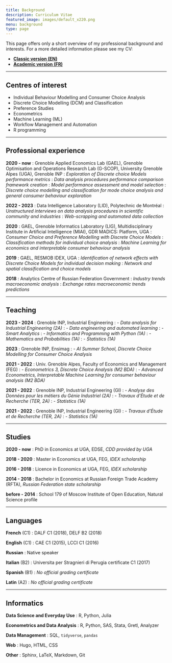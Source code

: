 ```yaml
---
title: Background
description: Curriculum Vitae
featured_image: images/default_x220.png
menu: background
type: page
---
```




<style>
table th:first-of-type {
    width: 25%;
}
table th:nth-of-type(2) {
    width: 75%;
}
</style>



This page offers only a short overview of my professional background and interests. 
For a more detailed information please see my CV:

- <B><A HREF="/docs/cv_classic.pdf">Classic version (EN)</A></B>
- <B><A HREF="/docs/cv_academique.pdf">Academic version (FR)</A></B>



---

## Centres of interest

* Individual Behaviour Modelling and Consumer Choice Analysis
* Discrete Choice Modelling (DCM) and Classification
* Preference Studies
* Econometrics
* Machine Learning (ML)
* Workflow Management and Automation
* R programming



---

## Professional experience

**2020 - now**
: Grenoble Applied Economics Lab (GAEL), Grenoble Optimisation and Operations Research Lab (G-SCOP), University Grenoble Alpes (UGA), Grenoble INP
: *Exploration of Discrete choice Models performance metrics*
: *Data analysis procedures performance comparison framework creation*
: *Model performance assessment and model selection*
: *Discrete choice modelling and classification for mode choice analysis and general consumer behaviour exploration*

**2022 - 2023**
: Data Intelligence Laboratory (LID), Polytechnic de Montréal
: *Unstructured interviews on data analysis procedures in scientific community and industries*
: *Web-scrapping and automated data collection*

**2020**
: GAEL, Grenoble Informatics Laboratory (LIG), Multidisciplinary Institute in Artificial Intelligence (MIAI), GDR MADICS: Platform, UGA
: *Consumer Choice and Preference Modelling with Discrete Choice Models*
: *Classification methods for individual choice analysis*
: *Machine Learning for economics and interpretable consumer behaviour analysis*

**2019**
: GAEL, RESMOB IDEX, UGA
: *Identification of network effects with Discrete Choice Models for individual decision making*
: *Network and spatial classification and choice models*

**2018**
: Analytics Centre of Russian Federation Government
: *Industry trends macroeconomic analysis*
: *Exchange rates macroeconomic trends predictions*



---

## Teaching

**2023 - 2024**
: Grenoble INP, Industrial Engineering
: - *Data analysis for Industrial Engineering (2A)*
: - *Data engineering and automated learning*
: - *Smart Analytics*
: - *Informatics and Programming with Python (1A)*
: - *Mathematics and Probabilities (1A)*
: - *Statistics (1A)*

**2023**
: Grenoble INP, Ensimag
: - *AI Summer School, Discrete Choice Modelling for Consumer Choice Analysis*

**2021 - 2022**
: Univ. Grenoble Alpes, Faculty of Economics and Management (FEG)
: - *Econometrics 3, Discrete Choice Analysis (M2 BDA)*
: - *Advanced Econometrics, Interpretable Machine Learning for consumer behaviour analysis (M2 BDA)*

**2021 - 2022**
: Grenoble INP, Industrial Engineering (GI)
: - *Analyse des Données pour les métiers du Génie Industriel (2A)*
: - *Travaux d'Étude et de Recherche (TER, 2A)*
: - *Statistics (1A)*

**2021 - 2022**
: Grenoble INP, Industrial Engineering (GI)
: - *Travaux d'Étude et de Recherche (TER, 2A)*
: - *Statistics (1A)*



---

## Studies

**2020 - now**
: PhD in Economics at UGA, EDSE, *CDD provided by UGA*

**2018 - 2020**
: Master in Economics at UGA, FEG, *IDEX scholarship*

**2016 - 2018**
: Licence in Economics at UGA, FEG, *IDEX scholarship*

**2014 - 2018**
: Bachelor in Economics at Russian Foreign Trade Academy (RFTA), *Russian Federation state scholarship*

**before - 2014**
: School 179 of Moscow Institute of Open Education, Natural Science profile



---

## Languages

**French** (C1)
: DALF C1 (2018), DELF B2 (2018)

**English** (C1)
: CAE C1 (2015), LCCI C1 (2016)

**Russian**
: Native speaker

**Italian** (B2)
: Universita per Stragnieri di Perugia certificate C1 (2017)

**Spanish** (B1)
: *No official grading certificate*

**Latin** (A2)
: *No official grading certificate*



---

## Informatics

**Data Science and Everyday Use**
: R, Python, Julia

**Econometrics and Data Analysis**
: R, Python, SAS, Stata, Gretl, Analyzer

**Data Management**
: SQL, `tidyverse`, `pandas`

**Web**
: Hugo, HTML, CSS

**Other**
: Sphinx, LaTeX, Markdown, Git